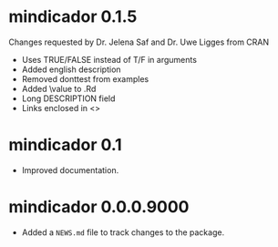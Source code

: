 # mindicador 0.1.5

Changes requested by Dr. Jelena Saf and Dr. Uwe Ligges from CRAN
* Uses TRUE/FALSE instead of T/F in arguments
* Added english description
* Removed donttest from examples
* Added \value to .Rd
* Long DESCRIPTION field
* Links enclosed in <>

# mindicador 0.1

* Improved documentation.

# mindicador 0.0.0.9000

* Added a `NEWS.md` file to track changes to the package.
